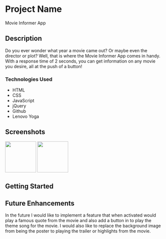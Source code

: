 # Project Name
Movie Informer App

## Description
Do you ever wonder what year a movie came out? Or maybe even the director or plot?
Well, that is where the Movie Informer App comes in handy. With a response time of 2 seconds, you can get information on any movie you desire, all at the push of a button!

### Technologies Used
- HTML
- CSS
- JavaScript
- jQuery
- Github
- Lenovo Yoga

## Screenshots
<img src="BaseProject1SS.png" style=" width:100px ; height:100px " />
<img src="Project1SS.png" style=" width:100px ; height:100px " />

## Getting Started


## Future Enhancements
In the future I would like to implement a feature that when activated would play a famous quote from the movie and also add a button in to play the theme song for the movie. I would also like to replace the background image from being the poster to playing the trailer or highlights from the movie.
